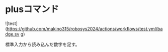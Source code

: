 # plusコマンド
![test](https://github.com/makino315/robosys2024/actions/workflows/test.yml/badge.sv
g)

標準入力から読み込んだ数字を足す。
